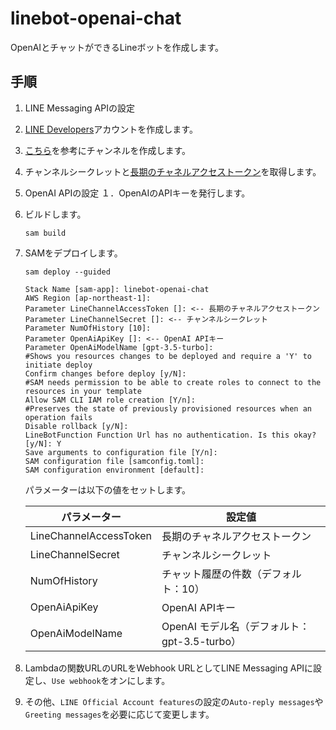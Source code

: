 # linebot-openai-chat

OpenAIとチャットができるLineボットを作成します。

## 手順

1. LINE Messaging APIの設定
  1. [LINE Developers](https://developers.line.biz/)アカウントを作成します。
  1. [こちら](https://developers.line.biz/ja/docs/messaging-api/getting-started/)を参考にチャンネルを作成します。
  1. チャンネルシークレットと[長期のチャネルアクセストークン](https://developers.line.biz/ja/docs/basics/channel-access-token/#long-lived-channel-access-token)を取得します。

1. OpenAI APIの設定
  １．OpenAIのAPIキーを発行します。

1. ビルドします。
    ```shell
    sam build
    ```

1. SAMをデプロイします。
    ```shell
    sam deploy --guided
    ```
    ```
    Stack Name [sam-app]: linebot-openai-chat
    AWS Region [ap-northeast-1]: 
    Parameter LineChannelAccessToken []: <-- 長期のチャネルアクセストークン
    Parameter LineChannelSecret []: <-- チャンネルシークレット
    Parameter NumOfHistory [10]: 
    Parameter OpenAiApiKey []: <-- OpenAI APIキー
    Parameter OpenAiModelName [gpt-3.5-turbo]: 
    #Shows you resources changes to be deployed and require a 'Y' to initiate deploy
    Confirm changes before deploy [y/N]: 
    #SAM needs permission to be able to create roles to connect to the resources in your template
    Allow SAM CLI IAM role creation [Y/n]: 
    #Preserves the state of previously provisioned resources when an operation fails
    Disable rollback [y/N]: 
    LineBotFunction Function Url has no authentication. Is this okay? [y/N]: Y
    Save arguments to configuration file [Y/n]: 
    SAM configuration file [samconfig.toml]: 
    SAM configuration environment [default]: 
    ```

    パラメーターは以下の値をセットします。

    | パラメーター | 設定値 |
    | --- | --- |
    | LineChannelAccessToken | 長期のチャネルアクセストークン |
    | LineChannelSecret | チャンネルシークレット | 
    | NumOfHistory | チャット履歴の件数（デフォルト：10） |
    | OpenAiApiKey | OpenAI APIキー |
    | OpenAiModelName | OpenAI モデル名（デフォルト：gpt-3.5-turbo） |

1. Lambdaの関数URLのURLをWebhook URLとしてLINE Messaging APIに設定し、`Use webhook`をオンにします。
1. その他、`LINE Official Account features`の設定の`Auto-reply messages`や`Greeting messages`を必要に応じて変更します。
